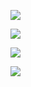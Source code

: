 
<a href="https://imgur.com/a/aay86DQ"><img src ="https://hedonism.s-ul.eu/E3b72UXQ" /></a>

<a href="https://imgur.com/a/VIVUS0I"><img src ="https://hedonism.s-ul.eu/iv3U1jzx" /></a>

<a href="https://imgur.com/a/RWVAPD9"><img src ="https://hedonism.s-ul.eu/1431ed97" /></a>

<a href="https://github.com/Ayreth/Hedonism/blob/master/Skins.md"><img src ="https://hedonism.s-ul.eu/lx4sCQwI" /></a>
